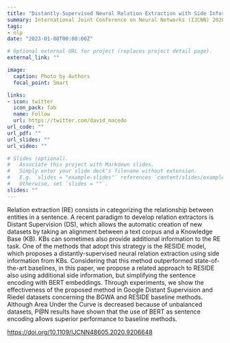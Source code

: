 ```yaml
---
title: "Distantly-Supervised Neural Relation Extraction with Side Information using BERT"
summary: International Joint Conference on Neural Networks (IJCNN) 2020
tags:
- nlp
date: "2023-01-08T00:00:00Z"

# Optional external URL for project (replaces project detail page).
external_link: ""

image:
  caption: Photo by Authors
  focal_point: Smart

links:
- icon: twitter
  icon_pack: fab
  name: Follow
  url: https://twitter.com/david_macedo
url_code: ""
url_pdf: ""
url_slides: ""
url_video: ""

# Slides (optional).
#   Associate this project with Markdown slides.
#   Simply enter your slide deck's filename without extension.
#   E.g. `slides = "example-slides"` references `content/slides/example-slides.md`.
#   Otherwise, set `slides = ""`.
slides: ""
---
```


Relation extraction (RE) consists in categorizing the relationship between entities in a sentence. A recent paradigm to develop relation extractors is Distant Supervision (DS), which allows the automatic creation of new datasets by taking an alignment between a text corpus and a Knowledge Base (KB). KBs can sometimes also provide additional information to the RE task. One of the methods that adopt this strategy is the RESIDE model, which proposes a distantly-supervised neural relation extraction using side information from KBs. Considering that this method outperformed state-of-the-art baselines, in this paper, we propose a related approach to RESIDE also using additional side information, but simplifying the sentence encoding with BERT embeddings. Through experiments, we show the effectiveness of the proposed method in Google Distant Supervision and Riedel datasets concerning the BGWA and RESIDE baseline methods. Although Area Under the Curve is decreased because of unbalanced datasets, P@N results have shown that the use of BERT as sentence encoding allows superior performance to baseline methods.

https://doi.org/10.1109/IJCNN48605.2020.9206648
